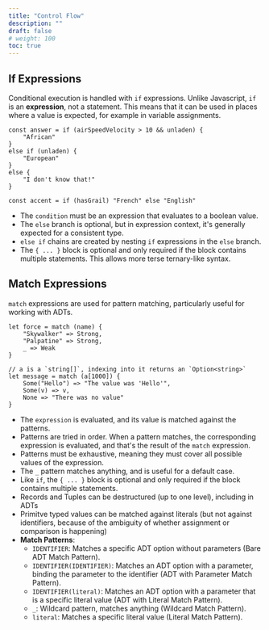 ```yaml
---
title: "Control Flow"
description: ""
draft: false
# weight: 100
toc: true
---
```


## If Expressions

Conditional execution is handled with `if` expressions. Unlike Javascript, `if` is an **expression**, not a statement. This means that it can be used in places where a value is expected, for example in variable assignments.

```chicory
const answer = if (airSpeedVelocity > 10 && unladen) {
    "African"
}
else if (unladen) {
    "European"
}
else {
    "I don't know that!"
}

const accent = if (hasGrail) "French" else "English"
```

*   The `condition` must be an expression that evaluates to a boolean value.
*   The `else` branch is optional, but in expression context, it's generally expected for a consistent type.
*   `else if` chains are created by nesting `if` expressions in the `else` branch.
*   The `{ ... }` block is optional and only required if the block contains multiple statements. This allows more terse ternary-like syntax.

## Match Expressions

`match` expressions are used for pattern matching, particularly useful for working with ADTs.

```chicory
let force = match (name) {
    "Skywalker" => Strong,
    "Palpatine" => Strong,
    _ => Weak
}

// a is a `string[]`, indexing into it returns an `Option<string>`
let message = match (a[1000]) {
    Some("Hello") => "The value was 'Hello'",
    Some(v) => v,
    None => "There was no value"
}
```

*   The `expression` is evaluated, and its value is matched against the patterns.
*   Patterns are tried in order. When a pattern matches, the corresponding expression is evaluated, and that's the result of the `match` expression.
*   Patterns must be exhaustive, meaning they must cover all possible values of the expression.
*   The `_` pattern matches anything, and is useful for a default case.
*   Like `if`, the `{ ... }` block is optional and only required if the block contains multiple statements.
*   Records and Tuples can be destructured (up to one level), including in ADTs
*   Primitve typed values can be matched against literals (but not against identifiers, because of the ambiguity of whether assignment or comparison is happening)
*   **Match Patterns**:
    *   `IDENTIFIER`: Matches a specific ADT option without parameters (Bare ADT Match Pattern).
    *   `IDENTIFIER(IDENTIFIER)`: Matches an ADT option with a parameter, binding the parameter to the identifier (ADT with Parameter Match Pattern).
    *   `IDENTIFIER(literal)`: Matches an ADT option with a parameter that is a specific literal value (ADT with Literal Match Pattern).
    *   `_`: Wildcard pattern, matches anything (Wildcard Match Pattern).
    *   `literal`: Matches a specific literal value (Literal Match Pattern).
